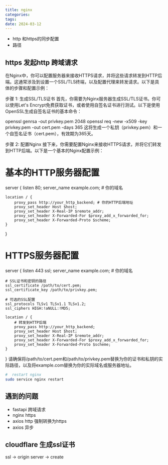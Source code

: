 ```yaml
---
title: nginx 
categories: 
tags: 
date: 2024-03-12
---
```


- http 和https的同步配置
- 路径

## https 发起http 跨域请求

在Nginx中，你可以配置服务器来接收HTTPS请求，并将这些请求转发到HTTP后端。这通常涉及到设置一个SSL/TLS终端，以及配置代理来转发请求。以下是具体的步骤和配置示例：

步骤 1: 生成SSL/TLS证书
首先，你需要为Nginx服务器生成SSL/TLS证书。你可以使用Let's Encrypt免费获取证书，或者使用自签名证书进行测试。以下是使用OpenSSL生成自签名证书的基本命令：

openssl genrsa -out privkey.pem 2048
openssl req -new -x509 -key privkey.pem -out cert.pem -days 365
这将生成一个私钥（privkey.pem）和一个自签名证书（cert.pem），有效期为365天。

步骤 2: 配置Nginx
接下来，你需要配置Nginx来接收HTTPS请求，并将它们转发到HTTP后端。以下是一个基本的Nginx配置示例：

# 基本的HTTP服务器配置
server {
    listen 80;
    server_name example.com; # 你的域名

    location / {
        proxy_pass http://your_http_backend; # 你的HTTP后端地址
        proxy_set_header Host $host;
        proxy_set_header X-Real-IP $remote_addr;
        proxy_set_header X-Forwarded-For $proxy_add_x_forwarded_for;
        proxy_set_header X-Forwarded-Proto $scheme;
    }
}

# HTTPS服务器配置
server {
    listen 443 ssl;
    server_name example.com; # 你的域名

    # SSL证书和密钥的路径
    ssl_certificate /path/to/cert.pem;
    ssl_certificate_key /path/to/privkey.pem;

    # 可选的SSL配置
    ssl_protocols TLSv1 TLSv1.1 TLSv1.2;
    ssl_ciphers HIGH:!aNULL:!MD5;

    location / {
        # 转发到HTTP后端
        proxy_pass http://your_http_backend;
        proxy_set_header Host $host;
        proxy_set_header X-Real-IP $remote_addr;
        proxy_set_header X-Forwarded-For $proxy_add_x_forwarded_for;
        proxy_set_header X-Forwarded-Proto $scheme;
    }
}
请确保将/path/to/cert.pem和/path/to/privkey.pem替换为你的证书和私钥的实际路径，以及将example.com替换为你的实际域名或服务器地址。

```bash
#  restart nginx
sudo service nginx restart
```

## 遇到的问题

- fastapi 跨域请求
- nginx https
- axios http 强制转换为https
- axios 异步

## cloudflare 生成ssl证书

ssl -> origin server -> create 

